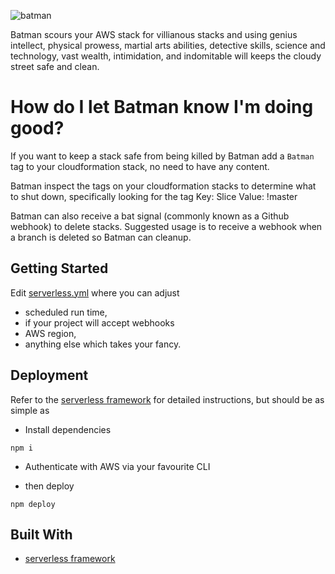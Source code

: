 ![batman](https://mi-od-live-s.legocdn.com/r/www/r/catalogs/-/media/catalogs/characters/dc/mugshots/mugshot%202016/76055_1to1_mf_mugshot_batman_01.png?l.r2=1858676167)

Batman scours your AWS stack for villianous stacks and using genius intellect, physical prowess, martial arts abilities, detective skills, science and technology, vast wealth, intimidation, and indomitable will keeps the cloudy street safe and clean.
# How do I let Batman know I'm doing good? 
If you want to keep a stack safe from being killed by Batman add a `Batman` tag to your cloudformation stack, no need to have any content. 

Batman inspect the tags on your cloudformation stacks to determine what to shut down, specifically looking for the tag
Key: Slice
Value: !master

Batman can also receive a bat signal (commonly known as a Github webhook) to delete stacks. Suggested usage is to receive a webhook when a branch is deleted so Batman can cleanup.


## Getting Started

Edit [serverless.yml](serverless.yml) where you can adjust
* scheduled run time,
* if your project will accept webhooks
* AWS region,
* anything else which takes your fancy.


## Deployment

Refer to the [serverless framework](!https://serverless.com/) for detailed instructions, but should be as simple as

* Install dependencies

```
npm i
```

* Authenticate with AWS via your favourite CLI

* then deploy

```
npm deploy
```

## Built With

* [serverless framework](!https://serverless.com/)
